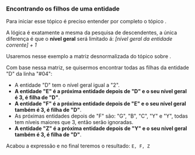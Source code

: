 ### Encontrando os filhos de uma entidade <header-set anchor-name="search-find-children" />

Para iniciar esse tópico é preciso entender por completo o tópico <anchor-get name="search-find-descendants" />.

A lógica é exatamente a mesma da pesquisa de descendentes, a única diferença é que o **nível geral** será limitado á: _[nível geral da entidade corrente] + 1_

Usaremos nesse exemplo a <anchor-get name="sample-matrix-desnormalizated">matriz desnormalizada</anchor-get> do tópico sobre <anchor-get name="search-deep" />.

Com base nessa matriz, se quisermos encontrar todas as filhas da entidade "D" da linha "#04":

* A entidade "D" tem o nível geral igual a "2".
* **A entidade "E" é a próxima entidade depois de "D" e o seu nível geral é 3, é filha de "D"**.
* **A entidade "F" é a próxima entidade depois de "E" e o seu nível geral também é 3, é filha de "D"**.
* As próximas entidades depois de "F" são: "G", "B", "C", "Y" e "Y", todas tem níveis maiores que 3, então serão ignoradas.
* **A entidade "Z" é a próxima entidade depois de "Y" e o seu nível geral também é 3, é filha de "D"**.

Acabou a expressão e no final teremos o resultado: `E, F, Z`